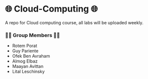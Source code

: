 # 🌐 Cloud-Computing 🌐
A repo for Cloud computing course, all labs will be uploaded weekly.


### 👨‍🎓 Group Members 👩‍🎓	
- Rotem Porat
- Guy Pariente
- Ofek Ben Avraham 
- Almog Elbaz
- Maayan Avittan
- Lital Leschinsky
